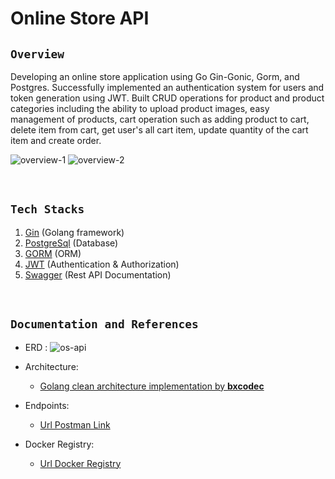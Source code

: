# Online Store API
## `Overview`
Developing an online store application using Go Gin-Gonic, Gorm, and Postgres. Successfully implemented an authentication system for users and token generation using JWT. Built CRUD operations for product and product categories including the ability to upload product images, easy management of products, cart operation such as adding product to cart, delete item from cart, get user's all cart item, update quantity of the cart item and create order. 

![overview-1](https://github.com/onainadapdap1/online_store/assets/100065850/148f2927-68e4-4e23-a615-da0d585a58fb)
![overview-2](https://github.com/onainadapdap1/online_store/assets/100065850/f38678bf-9479-4710-a2f7-0f63cac90ffe)

<br>

## `Tech Stacks`

1. [Gin](https://gin-gonic.com/) (Golang framework)
2. [PostgreSql](https://www.postgresql.org/) (Database)
3. [GORM](https://v1.gorm.io/) (ORM)
4. [JWT](https://github.com/golang-jwt/jwt) (Authentication & Authorization)
5. [Swagger](https://github.com/swaggo/gin-swagger) (Rest API Documentation)

<br>

## `Documentation and References`

- ERD : 
![os-api](https://github.com/onainadapdap1/online_store/assets/100065850/191b2049-1e31-44fd-a406-0380e6a92753)

- Architecture:
    - [Golang clean architecture implementation by **bxcodec**](https://github.com/bxcodec/go-clean-arch)

- Endpoints:
    - [Url Postman Link](https://documenter.getpostman.com/view/20268960/2s9XxyStk8)

- Docker Registry:
    - [Url Docker Registry](https://hub.docker.com/r/pegasus09/todo-online-store-backend)
